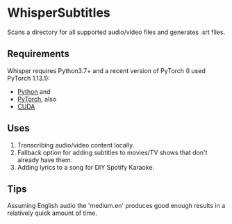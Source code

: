 # WhisperSubtitles
Scans a directory for all supported audio/video files and generates .srt files.

## Requirements
Whisper requires Python3.7+ and a recent version of PyTorch (I used PyTorch 1.13.1):
- [Python](https://www.python.org/downloads/?ref=news-tutorials-ai-research) and 
- [PyTorch](https://pytorch.org/get-started/locally/?ref=news-tutorials-ai-research), also
- [CUDA](https://developer.nvidia.com/cuda-downloads)

## Uses
1. Transcribing audio/video content locally.
2. Fallback option for adding subtitles to movies/TV shows that don't already have them.
3. Adding lyrics to a song for DIY Spotify Karaoke.

## Tips
Assuming English audio the 'medium.en' produces good enough results in a relatively quick amount of time.
